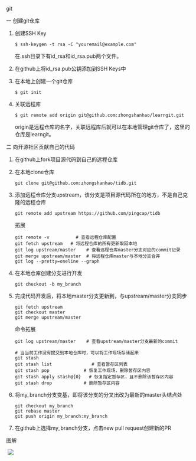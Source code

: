 git

一 创建git仓库

1. 创建SSH Key

   ```
   $ ssh-keygen -t rsa -C "youremail@example.com"
   ```

   在.ssh目录下有id_rsa和id_rsa.pub两个文件。

2. 在github上将id_rsa.pub公钥添加到SSH Keys中

3. 在本地上创建一个git仓库

   ```
   $ git init
   ```

4. 关联远程库

   ```
   $ git remote add origin git@github.com:zhongshanhao/learngit.git
   ```

   origin是远程仓库的名字，关联远程库后就可以在本地管理git仓库了，这里的仓库是learngit。
   
   

二 向开源社区贡献自己的代码

1. 在github上fork项目源代码到自己的远程仓库

2. 在本地clone仓库

   ```
   git clone git@github.com:zhongshanhao/tidb.git
   ```

3. 添加远程仓库分支upstream，该分支是项目源代码所在的地方，不是自己克隆的远程仓库

   ```
   git remote add upstream https://github.com/pingcap/tidb
   ```

   拓展

   ```
   git remote -v          # 查看远程仓库配置
   git fetch upstream   # 将远程仓库的所有更新取回本地
   git log upstream/master    # 查看远程仓库master分支对应的commit记录
   git merge upstream/master  # 将远程仓库master与本地分支合并
   git log --pretty=oneline --graph 
   ```

4. 在本地仓库创建分支进行开发

   ```
   git checkout -b my_branch
   ```

5. 完成代码开发后，将本地master分支更新到，与upstream/master分支同步

   ```
   git fetch upstream
   git checkout master
   git merge upstream/master
   ```

   命令拓展

   ```
   git log upstream/master    # 查看upstream/master分支最新的commit
   
   # 当当前工作没有提交到本地仓库时，可以将工作现场存储起来
   git stash
   git stash list 				# 查看暂存区列表
   git stash pop			 # 恢复工作现场，删除暂存区内容
   git stash apply stash@{0}   # 恢复指定暂存区，且不删除该暂存区内容
   git stash drop 			 # 删除暂存区内容
   ```

6. 将my_branch分支变基，即将该分支的分叉出改为最新的master头结点处

   ```
   git checkout my_branch
   git rebase master
   git push origin my_branch:my_branch
   ```

7. 在github上选择my_branch分支，点击new pull request创建新的PR



图解

<img src="http://kmknkk.oss-cn-beijing.aliyuncs.com/image/git.jpg" alt="">



<img src="https://img-blog.csdnimg.cn/20190311173112758.jpg?x-oss-process=image/watermark,type_ZmFuZ3poZW5naGVpdGk,shadow_10,text_aHR0cHM6Ly9ibG9nLmNzZG4ubmV0L0ppb2hvX2NoZW4=,size_16,color_FFFFFF,t_70">